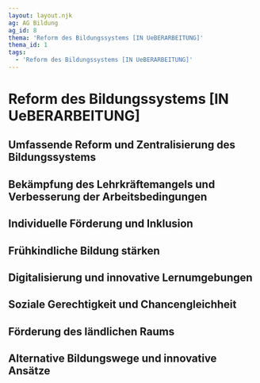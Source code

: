 ```yaml
---
layout: layout.njk
ag: AG Bildung
ag_id: 8
thema: 'Reform des Bildungssystems [IN UeBERARBEITUNG]'
thema_id: 1
tags:
  - 'Reform des Bildungssystems [IN UeBERARBEITUNG]'
---
```

# Reform des Bildungssystems [IN UeBERARBEITUNG]

## Umfassende Reform und Zentralisierung des Bildungssystems


## Bekämpfung des Lehrkräftemangels und Verbesserung der Arbeitsbedingungen


## Individuelle Förderung und Inklusion


## Frühkindliche Bildung stärken


## Digitalisierung und innovative Lernumgebungen


## Soziale Gerechtigkeit und Chancengleichheit


## Förderung des ländlichen Raums


## Alternative Bildungswege und innovative Ansätze


